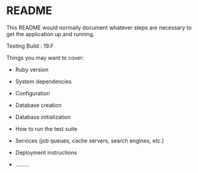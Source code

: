 # README

This README would normally document whatever steps are necessary to get the
application up and running.

Testing Build : 19.F

Things you may want to cover:

* Ruby version

* System dependencies

* Configuration

* Database creation

* Database initialization

* How to run the test suite

* Services (job queues, cache servers, search engines, etc.)

* Deployment instructions

* .........
